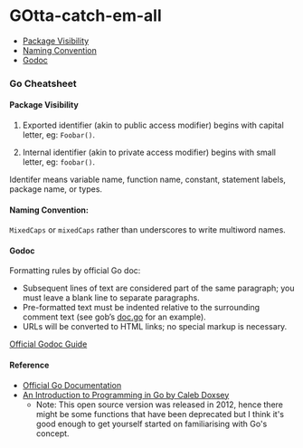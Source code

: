 # GOtta-catch-em-all
- [Package Visibility](#package-visibility)
- [Naming Convention](#naming-convention)
- [Godoc](#godoc)

### Go Cheatsheet
#### Package Visibility
1. Exported identifier (akin to public access modifier) begins with capital letter, eg: `Foobar()`.

2. Internal identifier (akin to private access modifier) begins with small letter, eg: `foobar()`.

Identifer means variable name, function name, constant, statement labels, package name, or types.

#### Naming Convention: 
`MixedCaps` or `mixedCaps` rather than underscores to write multiword names.

#### Godoc
Formatting rules by official Go doc:
- Subsequent lines of text are considered part of the same paragraph; you must leave a blank line to separate paragraphs.
- Pre-formatted text must be indented relative to the surrounding comment text (see gob’s [doc.go](https://golang.org/src/encoding/gob/doc.go) for an example).
- URLs will be converted to HTML links; no special markup is necessary.

[Official Godoc Guide](https://go.dev/blog/godoc) 



#### Reference
- [Official Go Documentation](https://golang.org/doc)
- [An Introduction to Programming in Go by Caleb Doxsey](https://www.golang-book.com/books/intro)
  - Note: This open source version was released in 2012, hence there might be some functions that have been deprecated but I think it's good enough to get yourself started on familiarising with Go's concept.